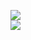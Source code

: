 [![](https://img.shields.io/badge/Made%20With-Github%20Spray-lightgrey.svg?style=for-the-badge&logo=github)](https://github.com/Annihil/github-spray#19339)  
[![](https://i.imgur.com/2DrTn0Z.gif)](https://github.com/Annihil/github-spray)